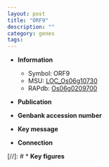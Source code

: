 ```yaml
---
layout: post
title: "ORF9"
description: ""
category: genes
tags: 
---
```


* **Information**  
    + Symbol: ORF9  
    + MSU: [LOC_Os06g10730](http://rice.uga.edu/cgi-bin/ORF_infopage.cgi?orf=LOC_Os06g10730)  
    + RAPdb: [Os06g0209700](http://rapdb.dna.affrc.go.jp/viewer/gbrowse_details/irgsp1?name=Os06g0209700)  

* **Publication**  

* **Genbank accession number**  

* **Key message**  

* **Connection**  

[//]: # * **Key figures**  


